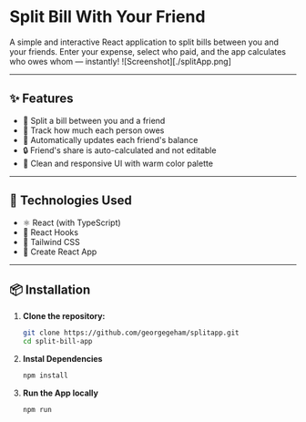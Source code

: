 # Split Bill With Your Friend

A simple and interactive React application to split bills between you and your friends. Enter your expense, select who paid, and the app calculates who owes whom — instantly!
![Screenshot][./splitApp.png]

---

## ✨ Features

- 💸 Split a bill between you and a friend
- 🧍 Track how much each person owes
- 🔁 Automatically updates each friend's balance
- 🔒 Friend's share is auto-calculated and not editable
- 🎨 Clean and responsive UI with warm color palette

---

## 🚀 Technologies Used

- ⚛️ React (with TypeScript)
- 🧠 React Hooks
- 🎨 Tailwind CSS
- 🧪 Create React App

---

## 📦 Installation

1. **Clone the repository:**
   ```bash
   git clone https://github.com/georgegeham/splitapp.git
   cd split-bill-app
   ```
2. **Instal Dependencies**
   ```bash
   npm install
   ```
3. **Run the App locally**
   ```bash
   npm run
   ```
